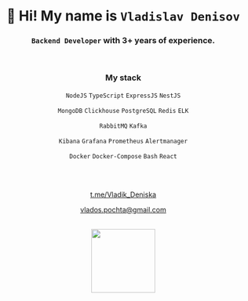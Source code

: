 <h1 align="center"> 👋 Hi! My name is <code>Vladislav Denisov</code></h1>

<h3 align="center"><code>Backend Developer</code> with 3+ years of experience.</h3>

<br />

<div align="center" width="100em">
  <div width="1em">
    <h3 align="center">My stack</h3>
    <p><code>NodeJS</code> <code>TypeScript</code> <code>ExpressJS</code> <code>NestJS</code></p>
    <p><code>MongoDB</code> <code>Clickhouse</code> <code>PostgreSQL</code> <code>Redis</code> <code>ELK</code></p>
    <p><code>RabbitMQ</code> <code>Kafka</code></p>
    <p><code>Kibana</code> <code>Grafana</code> <code>Prometheus</code> <code>Alertmanager</code></p>
    <p><code>Docker</code> <code>Docker-Compose</code> <code>Bash</code> <code>React</code></p>
  </div>
</div>

<br />
<br />

<div align="center">
  <p align="center"><a href="https://t.me/Vladik_Deniska">t.me/Vladik_Deniska</a></p>
  <p align="center"><a href="mailto:vlados.pochta@gmail.com">vlados.pochta@gmail.com</a></p>
</div>

<br />

<div align="center">
  <img height="130em" src="https://github-readme-stats.vercel.app/api?username=NewSoftwareCulture&hide_border=true&count_private=true&layout=compact&hide_title=true&show_icons=true&theme=dark&icon_color=5194f0&bg_color=2E3239&cache_seconds=60&rank_icon=github" />
</div>
